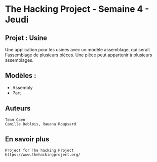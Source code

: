 # The Hacking Project - Semaine 4 - Jeudi #

## Projet : Usine ##

Une application pour les usines avec un modèle assemblage, qui serait l'assemblage de plusieurs pièces. Une pièce peut appartenir à plusieurs assemblages.

## Modèles : ##

*  Assembly
*  Part

## Auteurs ##

    Team Caen
    Camille Deblois, Rauana Roupsard

## En savoir plus ##

    Project for The hacking Project
    https://www.thehackingproject.org/
